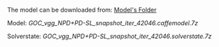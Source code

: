 The model can be downloaded from: [Model's Folder](https://drive.google.com/drive/folders/1T36s-KCKZ0oh0BAIH54_zEsbETtrOJHF?usp=sharing)

Model: _GOC_vgg_NPD+PD-SL_snapshot_iter_42046.caffemodel.7z_

Solverstate: _GOC_vgg_NPD+PD-SL_snapshot_iter_42046.solverstate.7z_
